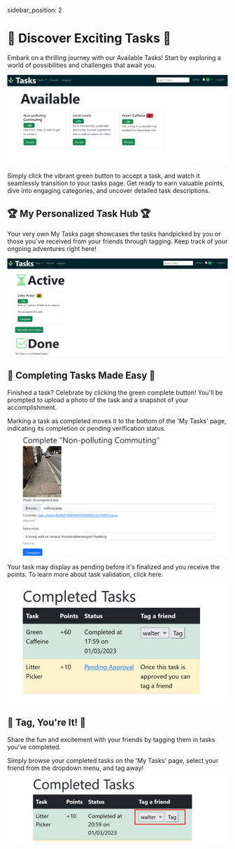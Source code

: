 sidebar_position: 2


# 🌟 Discover Exciting Tasks 🌟

Embark on a thrilling journey with our Available Tasks! Start by exploring a world of possibilities and challenges that await you.


![Available tasks picture](./assets/task_available.png)

Simply click the vibrant green button to accept a task, and watch it seamlessly transition to your tasks page. Get ready to earn valuable points, dive into engaging categories, and uncover detailed task descriptions.

## 🏆 My Personalized Task Hub 🏆

Your very own My Tasks page showcases the tasks handpicked by you or those you've received from your friends through tagging. Keep track of your ongoing adventures right here!


![My tasks](./assets/tasks_active.png)


## 🎉 Completing Tasks Made Easy 🎉

Finished a task? Celebrate by clicking the green complete button! You'll be prompted to upload a photo of the task and a snapshot of your accomplishment.


Marking a task as completed moves it to the bottom of the 'My Tasks' page, indicating its completion or pending verification status.
![Completed tasks pictures](./assets/tasks_verify.png)

Your task may display as pending before it's finalized and you receive the points. To learn more about task validation, click here.


![Completed tasks pictures](./assets/tasks_completed.png)
## 🎯 Tag, You're It! 🎯

Share the fun and excitement with your friends by tagging them in tasks you've completed.

Simply browse your completed tasks on the 'My Tasks' page, select your friend from the dropdown menu, and tag away!

![Completed tasks pictures](./assets/tasks_tag.png)
